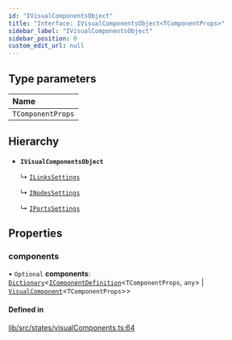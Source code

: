 ```yaml
---
id: "IVisualComponentsObject"
title: "Interface: IVisualComponentsObject<TComponentProps>"
sidebar_label: "IVisualComponentsObject"
sidebar_position: 0
custom_edit_url: null
---
```


## Type parameters

| Name |
| :------ |
| `TComponentProps` |

## Hierarchy

- **`IVisualComponentsObject`**

  ↳ [`ILinksSettings`](ILinksSettings)

  ↳ [`INodesSettings`](INodesSettings)

  ↳ [`IPortsSettings`](IPortsSettings)

## Properties

### components

• `Optional` **components**: [`Dictionary`](Dictionary)<[`IComponentDefinition`](IComponentDefinition)<`TComponentProps`, `any`\> \| [`VisualComponent`](../#visualcomponent)<`TComponentProps`\>\>

#### Defined in

[lib/src/states/visualComponents.ts:64](https://github.com/tokarchyn/react-easy-diagram/blob/370fa2c/lib/src/states/visualComponents.ts#L64)
